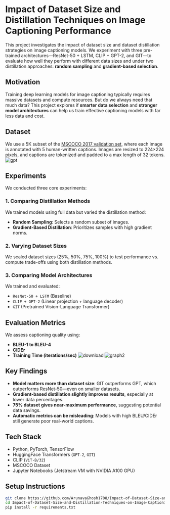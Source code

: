 # Impact of Dataset Size and Distillation Techniques on Image Captioning Performance

This project investigates the impact of dataset size and dataset distillation strategies on image captioning models. We experiment with three pre-trained architectures—ResNet-50 + LSTM, CLIP + GPT-2, and GIT—to evaluate how well they perform with different data sizes and under two distillation approaches: **random sampling** and **gradient-based selection**.

## Motivation

Training deep learning models for image captioning typically requires massive datasets and compute resources. But do we always need that much data? This project explores if **smarter data selection** and **stronger model architectures** can help us train effective captioning models with far less data and cost.

## Dataset

We use a 5K subset of the [MSCOCO 2017 validation set](https://cocodataset.org/#download), where each image is annotated with 5 human-written captions. Images are resized to 224×224 pixels, and captions are tokenized and padded to a max length of 32 tokens.
![gpt](https://github.com/user-attachments/assets/caa44e2a-fc1e-4e1f-a44b-acabb678217b)

## Experiments

We conducted three core experiments:

### 1. Comparing Distillation Methods
We trained models using full data but varied the distillation method:
- **Random Sampling**: Selects a random subset of images.
- **Gradient-Based Distillation**: Prioritizes samples with high gradient norms.

### 2. Varying Dataset Sizes
We scaled dataset sizes (25%, 50%, 75%, 100%) to test performance vs. compute trade-offs using both distillation methods.

### 3. Comparing Model Architectures
We trained and evaluated:
- `ResNet-50 + LSTM` (Baseline)
- `CLIP + GPT-2` (Linear projection + language decoder)
- `GIT` (Pretrained Vision-Language Transformer)

## Evaluation Metrics

We assess captioning quality using:
- **BLEU-1 to BLEU-4**
- **CIDEr**
- **Training Time (iterations/sec)**
![download](https://github.com/user-attachments/assets/f21c3f4d-92ee-4233-8ad4-888a99daf915)
![graph2](https://github.com/user-attachments/assets/15f0c3ba-fe1d-4c91-8626-aa14b162c7ea)

## Key Findings

- **Model matters more than dataset size**: GIT outperforms GPT, which outperforms ResNet-50—even on smaller datasets.
- **Gradient-based distillation slightly improves results**, especially at lower data percentages.
- **75% dataset gives near-maximum performance**, suggesting potential data savings.
- **Automatic metrics can be misleading**: Models with high BLEU/CIDEr still generate poor real-world captions.

## Tech Stack

- Python, PyTorch, TensorFlow
- HuggingFace Transformers (`GPT-2`, `GIT`)
- CLIP (`ViT-B/32`)
- MSCOCO Dataset
- Jupyter Notebooks (Jetstream VM with NVIDIA A100 GPU)

## Setup Instructions

```bash
git clone https://github.com/ArunavaGhosh1708/Impact-of-Dataset-Size-and-Distillation-Techniques-on-Image-Captioning-Performance.git
cd Impact-of-Dataset-Size-and-Distillation-Techniques-on-Image-Captioning-Performance
pip install -r requirements.txt
